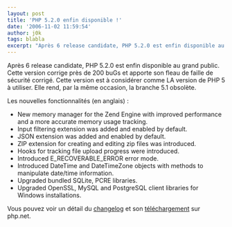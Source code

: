 ```yaml
---
layout: post
title: 'PHP 5.2.0 enfin disponible !'
date: '2006-11-02 11:59:54'
author: j0k
tags: blabla
excerpt: "Après 6 release candidate, PHP 5.2.0 est enfin disponible au grand public.   Cette version corrige près de 200 buGs et apporte son fleau de faille de sécurité corrigé. Cette version est à considérer comme LA version de PHP 5 à utiliser. Elle rend, par la même occasion, la branche 5.1 obsolète.  \n  \nLes nouvelles fonctionnalités (en anglais) :   *      …"
---
```


Après 6 release candidate, PHP 5.2.0 est enfin disponible au grand public.   Cette version corrige près de 200 buGs et apporte son fleau de faille de sécurité corrigé. Cette version est à considérer comme LA version de PHP 5 à utiliser. Elle rend, par la même occasion, la branche 5.1 obsolète.

Les nouvelles fonctionnalités (en anglais) :
* New memory manager for the Zend Engine with improved performance and a more accurate memory usage tracking.
* Input filtering extension was added and enabled by default.
* JSON extension was added and enabled by default.
* ZIP extension for creating and editing zip files was introduced.
* Hooks for tracking file upload progress were introduced.
* Introduced E_RECOVERABLE_ERROR error mode.
* Introduced DateTime and DateTimeZone objects with methods to manipulate date/time information.
* Upgraded bundled SQLite, PCRE libraries.
* Upgraded OpenSSL, MySQL and PostgreSQL client libraries for Windows installations.

Vous pouvez voir un détail du [changelog](http://www.php.net/ChangeLog-5.php#5.2.0) et son [téléchargement](http://www.php.net/downloads.php#v5) sur php.net.
